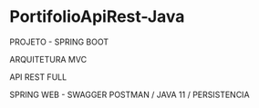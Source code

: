 # PortifolioApiRest-Java

PROJETO - SPRING BOOT 

ARQUITETURA MVC

API REST FULL 

SPRING WEB - SWAGGER
POSTMAN / 
JAVA 11 /
PERSISTENCIA
